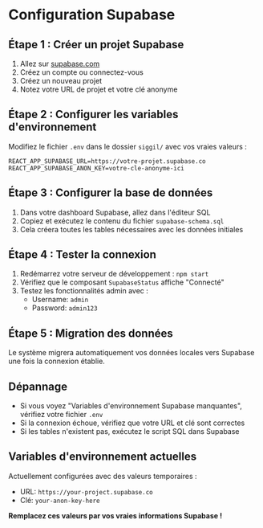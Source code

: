 # Configuration Supabase

## Étape 1 : Créer un projet Supabase

1. Allez sur [supabase.com](https://supabase.com)
2. Créez un compte ou connectez-vous
3. Créez un nouveau projet
4. Notez votre URL de projet et votre clé anonyme

## Étape 2 : Configurer les variables d'environnement

Modifiez le fichier `.env` dans le dossier `siggil/` avec vos vraies valeurs :

```env
REACT_APP_SUPABASE_URL=https://votre-projet.supabase.co
REACT_APP_SUPABASE_ANON_KEY=votre-cle-anonyme-ici
```

## Étape 3 : Configurer la base de données

1. Dans votre dashboard Supabase, allez dans l'éditeur SQL
2. Copiez et exécutez le contenu du fichier `supabase-schema.sql`
3. Cela créera toutes les tables nécessaires avec les données initiales

## Étape 4 : Tester la connexion

1. Redémarrez votre serveur de développement : `npm start`
2. Vérifiez que le composant `SupabaseStatus` affiche "Connecté"
3. Testez les fonctionnalités admin avec :
   - Username: `admin`
   - Password: `admin123`

## Étape 5 : Migration des données

Le système migrera automatiquement vos données locales vers Supabase une fois la connexion établie.

## Dépannage

- Si vous voyez "Variables d'environnement Supabase manquantes", vérifiez votre fichier `.env`
- Si la connexion échoue, vérifiez que votre URL et clé sont correctes
- Si les tables n'existent pas, exécutez le script SQL dans Supabase

## Variables d'environnement actuelles

Actuellement configurées avec des valeurs temporaires :
- URL: `https://your-project.supabase.co`
- Clé: `your-anon-key-here`

**Remplacez ces valeurs par vos vraies informations Supabase !**
